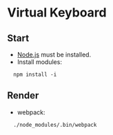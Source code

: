 # Virtual Keyboard

## Start

- [Node.js](https://nodejs.org/en/) must be installed.
- Install modules:
```
  npm install -i
```

## Render

- webpack:
```
  ./node_modules/.bin/webpack
```
